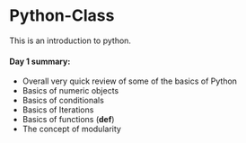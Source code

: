 # Python-Class
This is an introduction to python.


#### Day 1 summary:
  - Overall very quick review of some of the basics of Python
  - Basics of numeric objects
  - Basics of conditionals
  - Basics of Iterations
  - Basics of functions (**def**)
  - The concept of modularity
